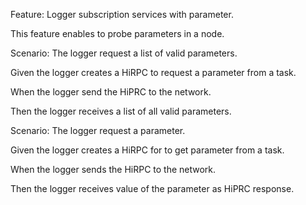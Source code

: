 Feature: Logger subscription services with parameter.

This feature enables to probe parameters in a node.



Scenario: The logger request a list of valid parameters.

Given the logger creates a HiRPC to request a parameter from a task.

When the logger send the HiPRC to the network.

Then the logger receives a list of all valid parameters.



Scenario: The logger request a parameter.

Given the logger creates a HiRPC for to get parameter from a task.

When the logger sends the HiRPC to the network.

Then the logger receives value of the parameter as HiPRC response.







